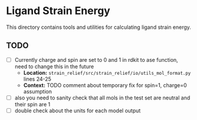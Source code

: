 # Ligand Strain Energy

This directory contains tools and utilities for calculating ligand strain energy.

## TODO

- [ ] Currently charge and spin are set to 0 and 1 in rdkit to ase function, need to change this in the future 
  - **Location:** `strain_relief/src/strain_relief/io/utils_mol_format.py` lines 24-25
  - **Context:** TODO comment about temporary fix for spin=1, charge=0 assumption
- [ ] also you need to sanity check that all mols in the test set are neutral and their spin are 1
- [ ] double check about the units for each model output